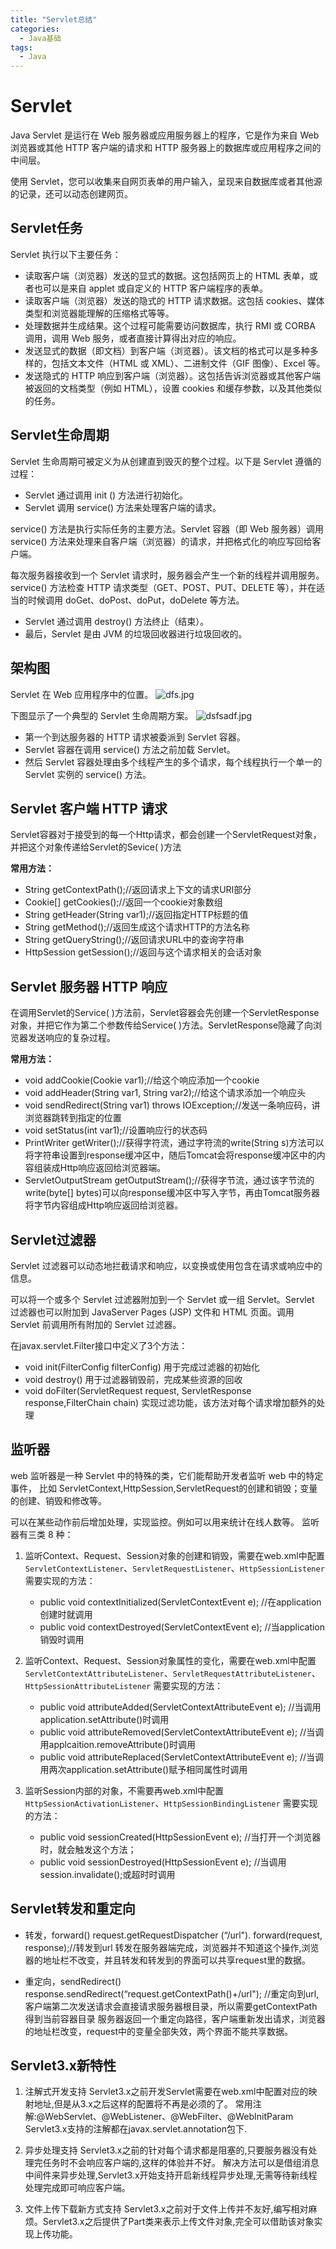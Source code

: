 ```yaml
---
title: "Servlet总结"
categories:
  - Java基础
tags:
  - Java
---
```


# Servlet

Java Servlet 是运行在 Web 服务器或应用服务器上的程序，它是作为来自 Web 浏览器或其他 HTTP 客户端的请求和 HTTP 服务器上的数据库或应用程序之间的中间层。

使用 Servlet，您可以收集来自网页表单的用户输入，呈现来自数据库或者其他源的记录，还可以动态创建网页。

## Servlet任务

Servlet 执行以下主要任务：

- 读取客户端（浏览器）发送的显式的数据。这包括网页上的 HTML 表单，或者也可以是来自 applet 或自定义的 HTTP 客户端程序的表单。
- 读取客户端（浏览器）发送的隐式的 HTTP 请求数据。这包括 cookies、媒体类型和浏览器能理解的压缩格式等等。
- 处理数据并生成结果。这个过程可能需要访问数据库，执行 RMI 或 CORBA 调用，调用 Web 服务，或者直接计算得出对应的响应。
- 发送显式的数据（即文档）到客户端（浏览器）。该文档的格式可以是多种多样的，包括文本文件（HTML 或 XML）、二进制文件（GIF 图像）、Excel 等。
- 发送隐式的 HTTP 响应到客户端（浏览器）。这包括告诉浏览器或其他客户端被返回的文档类型（例如 HTML），设置 cookies 和缓存参数，以及其他类似的任务。

## Servlet生命周期

Servlet 生命周期可被定义为从创建直到毁灭的整个过程。以下是 Servlet 遵循的过程：

- Servlet 通过调用 init () 方法进行初始化。
- Servlet 调用 service() 方法来处理客户端的请求。

service() 方法是执行实际任务的主要方法。Servlet 容器（即 Web 服务器）调用 service() 方法来处理来自客户端（浏览器）的请求，并把格式化的响应写回给客户端。

每次服务器接收到一个 Servlet 请求时，服务器会产生一个新的线程并调用服务。service() 方法检查 HTTP 请求类型（GET、POST、PUT、DELETE 等），并在适当的时候调用 doGet、doPost、doPut，doDelete 等方法。

- Servlet 通过调用 destroy() 方法终止（结束）。
- 最后，Servlet 是由 JVM 的垃圾回收器进行垃圾回收的。

## 架构图

Servlet 在 Web 应用程序中的位置。
![dfs.jpg](https://i.loli.net/2019/10/14/3CzJM1ZbHGOXxsi.jpg)
 
下图显示了一个典型的 Servlet 生命周期方案。
![dsfsadf.jpg](https://i.loli.net/2019/10/14/IFVUbTE4RKzslmp.jpg)

- 第一个到达服务器的 HTTP 请求被委派到 Servlet 容器。
- Servlet 容器在调用 service() 方法之前加载 Servlet。
- 然后 Servlet 容器处理由多个线程产生的多个请求，每个线程执行一个单一的 Servlet 实例的 service() 方法。
 
## Servlet 客户端 HTTP 请求

Servlet容器对于接受到的每一个Http请求，都会创建一个ServletRequest对象，并把这个对象传递给Servlet的Sevice( )方法

**常用方法：**

- String getContextPath();//返回请求上下文的请求URI部分
- Cookie[] getCookies();//返回一个cookie对象数组
- String getHeader(String var1);//返回指定HTTP标题的值
- String getMethod();//返回生成这个请求HTTP的方法名称
- String getQueryString();//返回请求URL中的查询字符串
- HttpSession getSession();//返回与这个请求相关的会话对象


## Servlet 服务器 HTTP 响应

在调用Servlet的Service( )方法前，Servlet容器会先创建一个ServletResponse对象，并把它作为第二个参数传给Service( )方法。ServletResponse隐藏了向浏览器发送响应的复杂过程。

**常用方法：**

- void addCookie(Cookie var1);//给这个响应添加一个cookie
- void addHeader(String var1, String var2);//给这个请求添加一个响应头
- void sendRedirect(String var1) throws IOException;//发送一条响应码，讲浏览器跳转到指定的位置
- void setStatus(int var1);//设置响应行的状态码 
- PrintWriter getWriter();//获得字符流，通过字符流的write(String s)方法可以将字符串设置到response缓冲区中，随后Tomcat会将response缓冲区中的内容组装成Http响应返回给浏览器端。
- ServletOutputStream getOutputStream();//获得字节流，通过该字节流的write(byte[] bytes)可以向response缓冲区中写入字节，再由Tomcat服务器将字节内容组成Http响应返回给浏览器。

## Servlet过滤器

Servlet 过滤器可以动态地拦截请求和响应，以变换或使用包含在请求或响应中的信息。

可以将一个或多个 Servlet 过滤器附加到一个 Servlet 或一组 Servlet。Servlet 过滤器也可以附加到 JavaServer Pages (JSP) 文件和 HTML 页面。调用 Servlet 前调用所有附加的 Servlet 过滤器。
 
在javax.servlet.Filter接口中定义了3个方法：

- void init(FilterConfig filterConfig) 用于完成过滤器的初始化
- void destroy() 用于过滤器销毁前，完成某些资源的回收
- void doFilter(ServletRequest request, ServletResponse response,FilterChain chain) 实现过滤功能，该方法对每个请求增加额外的处理
 
## 监听器

web 监听器是一种 Servlet 中的特殊的类，它们能帮助开发者监听 web 中的特定事件， 比如 ServletContext,HttpSession,ServletRequest的创建和销毁；变量的创建、销毁和修改等。

可以在某些动作前后增加处理，实现监控。例如可以用来统计在线人数等。
监听器有三类 8 种：
1. 监听Context、Request、Session对象的创建和销毁，需要在web.xml中配置`ServletContextListener`、`ServletRequestListener`、`HttpSessionListener`
需要实现的方法：
	- public void contextInitialized(ServletContextEvent e);       //在application创建时就调用
	- public void contextDestroyed(ServletContextEvent e);        //当application销毁时调用

2. 监听Context、Request、Session对象属性的变化，需要在web.xml中配置`ServletContextAttributeListener`、`ServletRequestAttributeListener`、`HttpSessionAttributeListener`
需要实现的方法：
	- public void attributeAdded(ServletContextAttributeEvent e);            //当调用application.setAttribute()时调用
	- public void attributeRemoved(ServletContextAttributeEvent e);        //当调用applcaition.removeAttribute()时调用
	- public void attributeReplaced(ServletContextAttributeEvent e);        //当调用两次application.setAttribute()赋予相同属性时调用

3. 监听Session内部的对象，不需要再web.xml中配置`HttpSessionActivationListener`、`HttpSessionBindingListener`
需要实现的方法：
	- public void sessionCreated(HttpSessionEvent e);                //当打开一个浏览器时，就会触发这个方法；
	- public void sessionDestroyed(HttpSessionEvent e);            //当调用session.invalidate();或超时时调用


## Servlet转发和重定向

- 转发，forward()
request.getRequestDispatcher (“/url"). forward(request, response);//转发到url
转发在服务器端完成，浏览器并不知道这个操作,浏览器的地址栏不改变，并且转发和转发到的界面可以共享request里的数据。

- 重定向，sendRedirect()
response.sendRedirect(“request.getContextPath()+/url"); //重定向到url,客户端第二次发送请求会直接请求服务器根目录，所以需要getContextPath得到当前容器目录
服务器返回一个重定向路径，客户端重新发出请求，浏览器的地址栏改变，request中的变量全部失效，两个界面不能共享数据。

## Servlet3.x新特性

1. 注解式开发支持
Servlet3.x之前开发Servlet需要在web.xml中配置对应的映射地址,但是从3.x之后这样的配置将不再是必须的了。
常用注解:@WebServlet、@WebListener、@WebFilter、@WebInitParam
Servlet3.x支持的注解都在javax.servlet.annotation包下.

2. 异步处理支持
Servlet3.x之前的针对每个请求都是阻塞的,只要服务器没有处理完任务时不会响应客户端的,这样的体验并不好。
解决方法可以是借组消息中间件来异步处理,Servlet3.x开始支持开启新线程异步处理,无需等待新线程处理完成即可响应客户端。

3. 文件上传下载新方式支持
Servlet3.x之前对于文件上传并不友好,编写相对麻烦。Servlet3.x之后提供了Part类来表示上传文件对象,完全可以借助该对象实现上传功能。





